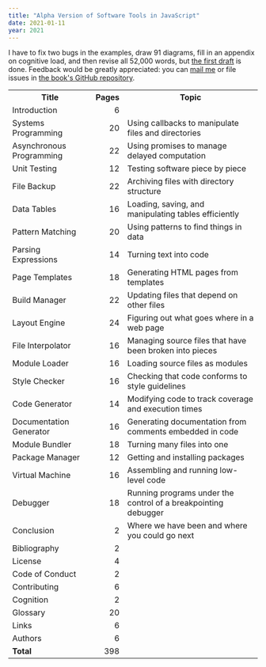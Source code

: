 ```yaml
---
title: "Alpha Version of Software Tools in JavaScript"
date: 2021-01-11
year: 2021
---
```


I have to fix two bugs in the examples,
draw 91 diagrams,
fill in an appendix on cognitive load,
and then revise all 52,000 words,
but [the first draft](https://stjs.tech/vol1/) is done.
Feedback would be greatly appreciated:
you can [mail me](mailto:gvwilson@third-bit.com)
or file issues in [the book's GitHub repository](https://github.com/software-tools-in-javascript/stjs/).

<table>
  <tr>
    <th>Title</th>
    <th>Pages</th>
    <th>Topic</th>
  </tr>
  <tr>
    <td>Introduction</td>
    <td align="right">6</td>
    <td></td>
  </tr>
  <tr>
    <td>Systems Programming</td>
    <td align="right">20</td>
    <td>Using callbacks to manipulate files and directories</td>
  </tr>
  <tr>
    <td>Asynchronous Programming</td>
    <td align="right">22</td>
    <td>Using promises to manage delayed computation</td>
  </tr>
  <tr>
    <td>Unit Testing</td>
    <td align="right">12</td>
    <td>Testing software piece by piece</td>
  </tr>
  <tr>
    <td>File Backup</td>
    <td align="right">22</td>
    <td>Archiving files with directory structure</td>
  </tr>
  <tr>
    <td>Data Tables</td>
    <td align="right">16</td>
    <td>Loading, saving, and manipulating tables efficiently</td>
  </tr>
  <tr>
    <td>Pattern Matching</td>
    <td align="right">20</td>
    <td>Using patterns to find things in data</td>
  </tr>
  <tr>
    <td>Parsing Expressions</td>
    <td align="right">14</td>
    <td>Turning text into code</td>
  </tr>
  <tr>
    <td>Page Templates</td>
    <td align="right">18</td>
    <td>Generating HTML pages from templates</td>
  </tr>
  <tr>
    <td>Build Manager</td>
    <td align="right">22</td>
    <td>Updating files that depend on other files</td>
  </tr>
  <tr>
    <td>Layout Engine</td>
    <td align="right">24</td>
    <td>Figuring out what goes where in a web page</td>
  </tr>
  <tr>
    <td>File Interpolator</td>
    <td align="right">16</td>
    <td>Managing source files that have been broken into pieces</td>
  </tr>
  <tr>
    <td>Module Loader</td>
    <td align="right">16</td>
    <td>Loading source files as modules</td>
  </tr>
  <tr>
    <td>Style Checker</td>
    <td align="right">16</td>
    <td>Checking that code conforms to style guidelines</td>
  </tr>
  <tr>
    <td>Code Generator</td>
    <td align="right">14</td>
    <td>Modifying code to track coverage and execution times</td>
  </tr>
  <tr>
    <td>Documentation Generator</td>
    <td align="right">16</td>
    <td>Generating documentation from comments embedded in code</td>
  </tr>
  <tr>
    <td>Module Bundler</td>
    <td align="right">18</td>
    <td>Turning many files into one</td>
  </tr>
  <tr>
    <td>Package Manager</td>
    <td align="right">12</td>
    <td>Getting and installing packages</td>
  </tr>
  <tr>
    <td>Virtual Machine</td>
    <td align="right">16</td>
    <td>Assembling and running low-level code</td>
  </tr>
  <tr>
    <td>Debugger</td>
    <td align="right">18</td>
    <td>Running programs under the control of a breakpointing debugger</td>
  </tr>
  <tr>
    <td>Conclusion</td>
    <td align="right">2</td>
    <td>Where we have been and where you could go next</td>
  </tr>
  <tr>
    <td>Bibliography</td>
    <td align="right">2</td>
    <td></td>
  </tr>
  <tr>
    <td>License</td>
    <td align="right">4</td>
    <td></td>
  </tr>
  <tr>
    <td>Code of Conduct</td>
    <td align="right">2</td>
    <td></td>
  </tr>
  <tr>
    <td>Contributing</td>
    <td align="right">6</td>
    <td></td>
  </tr>
  <tr>
    <td>Cognition</td>
    <td align="right">2</td>
    <td></td>
  </tr>
  <tr>
    <td>Glossary</td>
    <td align="right">20</td>
    <td></td>
  </tr>
  <tr>
    <td>Links</td>
    <td align="right">6</td>
    <td></td>
  </tr>
  <tr>
    <td>Authors</td>
    <td align="right">6</td>
    <td></td>
  </tr>
  <tr>
    <td><strong>Total</strong></td>
    <td align="right">398</td>
    <td></td>
  </tr>
</table>
